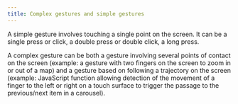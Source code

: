 ```yaml
---
title: Complex gestures and simple gestures
---
```


A simple gesture involves touching a single point on the screen. It can be a single press or click, a double press or double click, a long press.

A complex gesture can be both a gesture involving several points of contact on the screen (example: a gesture with two fingers on the screen to zoom in or out of a map) and a gesture based on following a trajectory on the screen (example: JavaScript function allowing detection of the movement of a finger to the left or right on a touch surface to trigger the passage to the previous/next item in a carousel).
